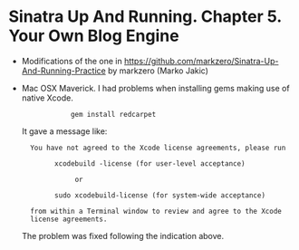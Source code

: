 Sinatra Up And Running. Chapter 5. Your Own Blog Engine 
======================

* Modifications of the one in
https://github.com/markzero/Sinatra-Up-And-Running-Practice  by
markzero (Marko Jakic)

* Mac OSX Maverick. I had problems when installing gems making use of native Xcode.

                  gem install redcarpet

  It gave a message like:

        You have not agreed to the Xcode license agreements, please run

              xcodebuild -license (for user-level acceptance) 

                   or 

              sudo xcodebuild-license (for system-wide acceptance) 

        from within a Terminal window to review and agree to the Xcode 
        license agreements.


  The problem was fixed following the indication above.
